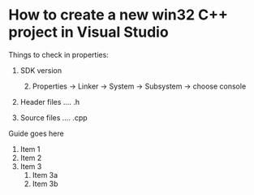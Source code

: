 # How to create a new win32 C++ project in Visual Studio




Things to check in properties:

1. SDK version

   2. Properties -> Linker -> System -> Subsystem -> choose console

3. Header files .... .h

4. Source files .... .cpp


Guide goes here
1. Item 1
1. Item 2
1. Item 3
   1. Item 3a
   1. Item 3b

